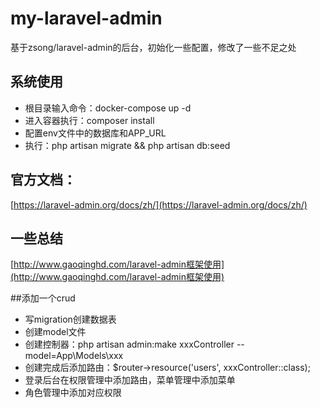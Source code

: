 # my-laravel-admin
基于zsong/laravel-admin的后台，初始化一些配置，修改了一些不足之处

## 系统使用
- 根目录输入命令：docker-compose up -d
- 进入容器执行：composer install
- 配置env文件中的数据库和APP_URL
- 执行：php artisan migrate && php artisan db:seed

## 官方文档：
[https://laravel-admin.org/docs/zh/](https://laravel-admin.org/docs/zh/)


## 一些总结
[http://www.gaoqinghd.com/laravel-admin框架使用](http://www.gaoqinghd.com/laravel-admin框架使用)

##添加一个crud
- 写migration创建数据表
- 创建model文件
- 创建控制器：php artisan admin:make xxxController --model=App\\Models\\xxx
- 创建完成后添加路由：$router->resource('users', xxxController::class);
- 登录后台在权限管理中添加路由，菜单管理中添加菜单
- 角色管理中添加对应权限
